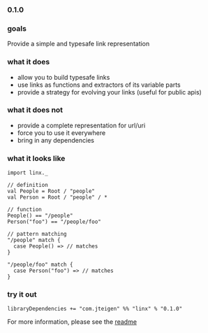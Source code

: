 ### 0.1.0

### goals
Provide a simple and typesafe link representation

### what it does
* allow you to build typesafe links
* use links as functions and extractors of its variable parts
* provide a strategy for evolving your links (useful for public apis)

### what it does not
* provide a complete representation for url/uri
* force you to use it everywhere
* bring in any dependencies

### what it looks like
	import linx._

	// definition
	val People = Root / "people"
	val Person = Root / "people" / *

	// function
	People() == "/people"
	Person("foo") == "/people/foo"

	// pattern matching
	"/people" match {
	  case People() => // matches
	}

	"/people/foo" match {
	  case Person("foo") => // matches
	}

### try it out
	libraryDependencies += "com.jteigen" %% "linx" % "0.1.0"

For more information, please see the [readme](http://github.com/teigen/linx)




